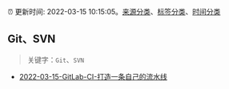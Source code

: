 :alarm_clock: 更新时间: 2022-03-15 10:15:05。[来源分类](../README.md)、[标签分类](../TAGS.md)、[时间分类](../TIMELINE.md)

## Git、SVN


> 关键字：`Git`、`SVN`



- [2022-03-15-GitLab-CI-打造一条自己的流水线](https://toutiao.io/k/0m9sdkf) 